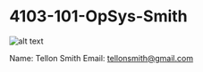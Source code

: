 # 4103-101-OpSys-Smith
![alt text](https://drive.google.com/uc?export=download&id=0B-UtivBRA-L4N08wVFo2UldPTU0 "Profile Picture")

Name: Tellon Smith
Email: tellonsmith@gmail.com
